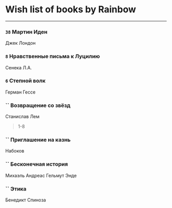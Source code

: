 # Wish list of books by Rainbow
---

### `38` Мартин Иден
Джек Лондон

### `8` Нравственные письма к Луцилию
Сенека Л.А.

### `6` Степной волк
Герман Гессе

### `` Возвращение со звёзд
Станислав Лем
> 1-8

### `` Приглашение на казнь
Набоков

### `` Бесконечная история
Михаэль Андреас Гельмут Энде

### `` Этика
Бенедикт Спиноза

